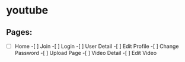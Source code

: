# youtube

## Pages:

-[ ] Home -[ ] Join -[ ] Login -[ ] User Detail -[ ] Edit Profile -[ ] Change Password -[ ] Upload Page -[ ] Video Detail -[ ] Edit Video
